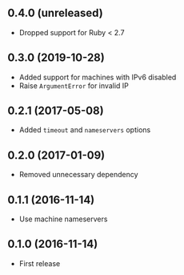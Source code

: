 ## 0.4.0 (unreleased)

- Dropped support for Ruby < 2.7

## 0.3.0 (2019-10-28)

- Added support for machines with IPv6 disabled
- Raise `ArgumentError` for invalid IP

## 0.2.1 (2017-05-08)

- Added `timeout` and `nameservers` options

## 0.2.0 (2017-01-09)

- Removed unnecessary dependency

## 0.1.1 (2016-11-14)

- Use machine nameservers

## 0.1.0 (2016-11-14)

- First release

